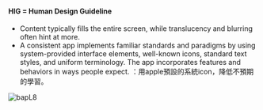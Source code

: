 
#### HIG = Human Design Guideline
- Content typically fills the entire screen, while translucency and blurring often hint at more.
- A consistent app implements familiar standards and paradigms by using system-provided interface elements, well-known icons, standard text styles, and uniform terminology. The app incorporates features and behaviors in ways people expect.
：用apple預設的系統icon，降低不預期的學習。



![bapL8](https://user-images.githubusercontent.com/18608853/140837191-a118f569-15aa-47ea-94e7-ed90234ea670.png)

